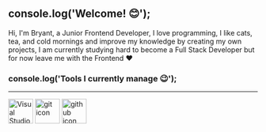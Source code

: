 ## console.log('Welcome! 😊');

Hi, I'm Bryant, a Junior Frontend Developer, I love programming, I like cats, tea, and cold mornings and improve my knowledge by creating my own projects, I am currently studying hard to become a Full Stack Developer but for now leave me with the Frontend ❤

### console.log('Tools I currently manage 😉');
<hr />

<img width="50px" height="50px" src="https://img.icons8.com/fluency/2x/visual-studio-code-2019.png" alt="Visual Studio Code icon" title="Visual Studio Code" />

<img width="50px" height="50px" src="https://img.icons8.com/color/2x/git.png" alt="git icon" title="git" />

<img width="50px" height="50px" src="https://img.icons8.com/ios-filled/2x/github.png" alt="github icon" title="github">
